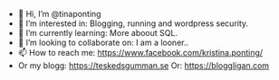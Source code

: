 - 👋 Hi, I’m @tinaponting
- 👀 I’m interested in: Blogging, running and wordpress security.
- 🌱 I’m currently learning: More aboout SQL.
- 💞️ I’m looking to collaborate on: I am a looner..
- 📫 How to reach me: https://www.facebook.com/kristina.ponting/
- Or my blogg: https://teskedsgumman.se
Or: https://bloggligan.com

<!---
tinaponting/tinaponting is a ✨ special ✨ repository because its `README.md` (this file) appears on your GitHub profile.
You can click the Preview link to take a look at your changes.
--->
